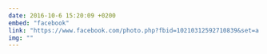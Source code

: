 ```yaml
---
date: 2016-10-6 15:20:09 +0200
embed: "facebook"
link: "https://www.facebook.com/photo.php?fbid=10210312592710839&set=a.10210312572430332.1073741847.1222205615&type=3&theater"
img: ""
---
```

